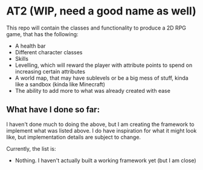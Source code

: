 # AT2 (WIP, need a good name as well)

This repo will contain the classes and functionality to produce a 2D RPG game, that has the following:

* A health bar
* Different character classes
* Skills
* Levelling, which will reward the player with attribute points to spend on increasing certain attributes
* A world map, that may have sublevels or be a big mess of stuff, kinda like a sandbox (kinda like Minecraft)
* The ability to add more to what was already created with ease

## What have I done so far:

I haven't done much to doing the above, but I am creating the framework to implement what was listed above.
I do have inspiration for what it might look like, but implementation details are subject to change.

Currently, the list is:

* Nothing. I haven't actually built a working framework yet (but I am close)
